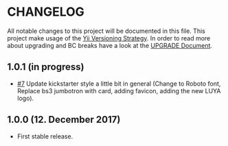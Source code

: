 # CHANGELOG

All notable changes to this project will be documented in this file. This project make usage of the [Yii Versioning Strategy](https://github.com/yiisoft/yii2/blob/master/docs/internals/versions.md). In order to read more about upgrading and BC breaks have a look at the [UPGRADE Document](UPGRADE.md).

## 1.0.1 (in progress)

- [#7](https://github.com/luyadev/luya-kickstarter/pull/7) Update kickstarter style a little bit in general (Change to Roboto font, Replace bs3 jumbotron with card, adding favicon, adding the new LUYA logo).

## 1.0.0 (12. December 2017)

- First stable release.